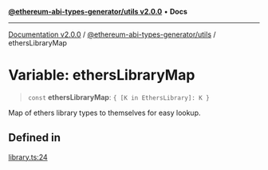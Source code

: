 [**@ethereum-abi-types-generator/utils v2.0.0**](../README.md) • **Docs**

***

[Documentation v2.0.0](../../../packages.md) / [@ethereum-abi-types-generator/utils](../README.md) / ethersLibraryMap

# Variable: ethersLibraryMap

> `const` **ethersLibraryMap**: `{ [K in EthersLibrary]: K }`

Map of ethers library types to themselves for easy lookup.

## Defined in

[library.ts:24](https://github.com/niZmosis/ethereum-abi-types-generator/blob/51c0ac8a6ea35330201860f8469daa0efc6ae8f2/packages/utils/src/library.ts#L24)
